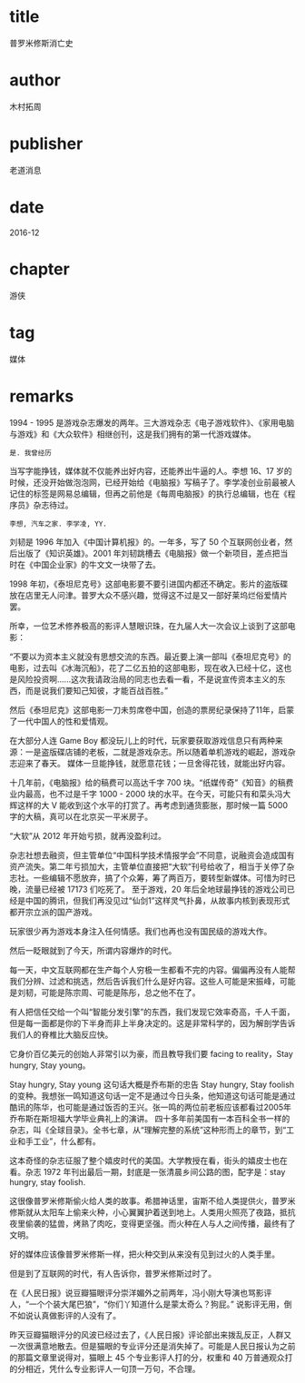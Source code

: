 # title
普罗米修斯消亡史

# author
木村拓周

# publisher
老道消息

# date
2016-12

# chapter
游侠

# tag
媒体

# remarks
1994 - 1995 是游戏杂志爆发的两年。三大游戏杂志《电子游戏软件》、《家用电脑与游戏》和《大众软件》相继创刊，这是我们拥有的第一代游戏媒体。

`是. 我曾经历`

当写字能挣钱，媒体就不仅能养出好内容，还能养出牛逼的人。李想 16、17 岁的时候，还没开始做泡泡网，已经开始给《电脑报》写稿子了。李学凌创业前最被人记住的标签是网易总编辑，但再之前他是《每周电脑报》的执行总编辑，也在《程序员》杂志待过。

`李想, 汽车之家. 李学凌, YY. `

刘韧是 1996 年加入《中国计算机报》的。一年多，写了 50 个互联网创业者，然后出版了《知识英雄》。2001 年刘韧跳槽去《电脑报》做一个新项目，差点把当时在《中国企业家》的牛文文一块带了去。


1998 年初，《泰坦尼克号》这部电影要不要引进国内都还不确定。影片的盗版碟放在店里无人问津。普罗大众不感兴趣，觉得这不过是又一部好莱坞烂俗爱情片罢。

所幸，一位艺术修养极高的影评人慧眼识珠，在九届人大一次会议上谈到了这部电影：

“不要以为资本主义就没有思想交流的东西。最近要上演一部叫《泰坦尼克号》的电影，过去叫《冰海沉船》，花了二亿五拍的这部电影，现在收入已经十亿，这也是风险投资啊......这次我请政治局的同志也去看一看，不是说宣传资本主义的东西，而是说我们要知己知彼，才能百战百胜。”

然后《泰坦尼克》这部电影一刀未剪席卷中国，创造的票房纪录保持了11年，启蒙了一代中国人的性和爱情观。

在大部分人连 Game Boy 都没玩儿上的时代，玩家要获取游戏信息只有两种来源：一是盗版碟店铺的老板，二就是游戏杂志。所以随着单机游戏的崛起，游戏杂志迎来了春天。
媒体一旦能挣钱，就愿意花钱；一旦舍得花钱，就能出好内容。

十几年前，《电脑报》给的稿费可以高达千字 700 块。“纸媒传奇”《知音》的稿费业内最高，也不过是千字 1000 - 2000 块的水平。在今天，可能只有和菜头冯大辉这样的大 V 能收到这个水平的打赏了。再考虑到通货膨胀，那时候一篇 5000 字的大稿，真可以在北京买一平米房子。


“大软”从 2012 年开始亏损，就再没盈利过。

杂志社想去融资，但主管单位“中国科学技术情报学会”不同意，说融资会造成国有资产流失。第二年亏损加大，主管单位直接把“大软”刊号给收了，相当于关停了杂志社。一些编辑不愿放弃，搞了个众筹，筹了两百万，要转型新媒体。可惜为时已晚，流量已经被 17173 们吃死了。
至于游戏，20 年后全地球最挣钱的游戏公司已经是中国的腾讯，但我们再没见过“仙剑1”这样灵气扑鼻，从故事内核到表现形式都开宗立派的国产游戏。

玩家很少再为游戏本身注入任何情感。我们也再也没有国民级的游戏大作。

然后一眨眼就到了今天，所谓内容爆炸的时代。

每一天，中文互联网都在生产每个人穷极一生都看不完的内容。偏偏再没有人能帮我们分辨、过滤和挑选，然后告诉我们什么是好内容。这些人可能是宋振峰，可能是刘韧，可能是陈宗周、可能是陈彤，总之他不在了。

有人把信任交给一个叫“智能分发引擎”的东西，我们发现它效率奇高，千人千面，但是每一面都是你的下半身而非上半身决定的。这是非常科学的，因为解剖学告诉我们人的脊椎比大脑反应快。

它身价百亿美元的创始人非常引以为豪，而且教导我们要 facing to reality，Stay hungry, Stay young。

Stay hungry, Stay young 这句话大概是乔布斯的忠告 Stay hungry, Stay foolish 的变种。我想张一鸣知道这句话一定不是通过今日头条，他知道这句话可能是通过酷讯的陈华，也可能是通过饭否的王兴。张一鸣的两位前老板应该都看过2005年乔布斯在斯坦福大学毕业典礼上的演讲。
四十多年前美国有一本百科全书一样的杂志，叫《全球目录》。全书七章，从“理解完整的系统”这种形而上的章节，到“工业和手工业”，什么都有。

这本奇怪的杂志征服了整个嬉皮时代的美国。大学教授在看，街头的嬉皮士也在看。杂志 1972 年刊出最后一期，封底是一张清晨乡间公路的图，配字是：stay hungry, stay foolish.

这很像普罗米修斯偷火给人类的故事。希腊神话里，宙斯不给人类提供火，普罗米修斯就从太阳车上偷来火种，小心翼翼护着送到地上。人类用火照亮了夜路，抵抗夜里偷袭的猛兽，烤熟了肉吃，变得更坚强。而火种在人与人之间传播，最终有了文明。

好的媒体应该像普罗米修斯一样，把火种交到从来没有见到过火的人类手里。

但是到了互联网的时代，有人告诉你，普罗米修斯过时了。

在《人民日报》说豆瓣猫眼评分崇洋媚外之前两年，冯小刚大导演也骂影评人，“一个个装大尾巴狼”，“你们丫知道什么是蒙太奇么？狗屁。”
说影评无用，倒不如说认真做影评的人没有了。

昨天豆瓣猫眼评分的风波已经过去了，《人民日报》评论部出来拨乱反正，人群又一次很满意地散去。但是猫眼的专业评分还是消失掉了。可能是人民日报认为之前的那篇文章里说得对，猫眼上 45 个专业影评人打的分，权重和 40 万普通观众打的分相近，凭什么专业影评人一句顶一万句，不合理。